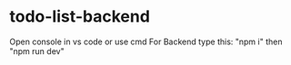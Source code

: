 # todo-list-backend

Open console in vs code or use cmd 
For Backend type this:
"npm i"
then
"npm run dev"
